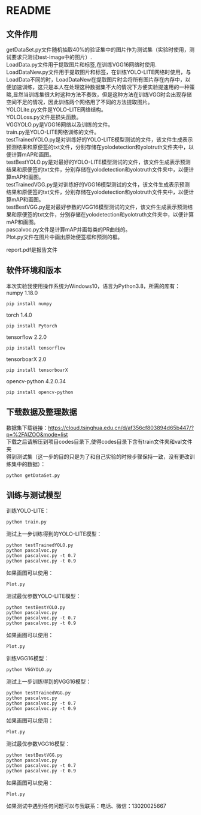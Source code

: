 # README
## 文件作用
getDataSet.py文件随机抽取40%的验证集中的图片作为测试集（实验时使用，测试要求只测试test-image中的图片）.<br>
LoadData.py文件用于提取图片和标签,在训练VGG16网络时使用.<br>
LoadDataNew.py文件用于提取图片和标签，在训练YOLO-LITE网络时使用，与LoadData不同的时，LoadDataNew在提取图片时会将所有图片存在内存中，以便加速训练，这只是本人在处理这种数据集不大的情况下方便实验提速用的一种策略,显然当训练集很大时这种方法不奏效，但是这种方法在训练VGG时会出现存储空间不足的情况，因此训练两个网络用了不同的方法提取图片。<br>
YOLOLite.py文件是YOLO-LITE网络结构。<br>
YOLOLoss.py文件是损失函数。<br>
VGGYOLO.py是VGG16网络以及训练的文件。<br>
train.py是YOLO-LITE网络训练的文件。<br>
testTrainedYOLO.py是对训练好的YOLO-LITE模型测试的文件，该文件生成表示预测结果和原便签的txt文件，分别存储在yolodetection和yolotruth文件夹中，以便计算mAP和画图。<br>
testBestYOLO.py是对最好的YOLO-LITE模型测试的文件，该文件生成表示预测结果和原便签的txt文件，分别存储在yolodetection和yolotruth文件夹中，以便计算mAP和画图。<br>
testTrainedVGG.py是对训练好的VGG16模型测试的文件，该文件生成表示预测结果和原便签的txt文件，分别存储在yolodetection和yolotruth文件夹中，以便计算mAP和画图。<br>
testBestVGG.py是对最好参数的VGG16模型测试的文件，该文件生成表示预测结果和原便签的txt文件，分别存储在yolodetection和yolotruth文件夹中，以便计算mAP和画图。<br>
pascalvoc.py文件是计算mAP并画每类的PR曲线的。<br>
Plot.py文件在图片中画出原始便签框和预测的框。<br>

report.pdf是报告文件


## 软件环境和版本
本次实验我使用操作系统为Windows10，语言为Python3.8，所需的库有：<br>
numpy 1.18.0 
```shell
pip install numpy
```
torch 1.4.0
```shell
pip install Pytorch
```
tensorflow 2.2.0 
```shell
pip install tensorflow
```
tensorboarX 2.0
```shell
pip install tensorboarX
```
opencv-python 4.2.0.34
```shell
pip install opencv-python
```
## 下载数据及整理数据
数据集下载链接：https://cloud.tsinghua.edu.cn/d/af356cf803894d65b447/?p=%2FAIZOO&mode=list<br>
下载之后请解压到项目codes目录下,使得codes目录下含有train文件夹和val文件夹<br>
得到测试集（这一步的目的只是为了和自己实验的时候步骤保持一致，没有更改训练集中的数据）：<br>
```shell
python getDataSet.py
```
## 训练与测试模型
训练YOLO-LITE：<br>
```shell
python train.py
```
测试上一步训练得到的YOLO-LITE模型：<br>
```shell
python testTrainedYOLO.py
python pascalvoc.py
python pascalvoc.py -t 0.7
python pascalvoc.py -t 0.9
```
如果画图可以使用：<br>
```shell
Plot.py
```
测试最优参数YOLO-LITE模型：
```shell
python testBestYOLO.py
python pascalvoc.py
python pascalvoc.py -t 0.7
python pascalvoc.py -t 0.9
```
如果画图可以使用：<br>
```shell
Plot.py
```
训练VGG16模型：<br>
```shell
python VGGYOLO.py
```
测试上一步训练得到的VGG16模型：<br>
```shell
python testTrainedVGG.py
python pascalvoc.py
python pascalvoc.py -t 0.7
python pascalvoc.py -t 0.9
```
如果画图可以使用：<br>
```shell
Plot.py
```
测试最优参数VGG16模型：
```shell
python testBestVGG.py
python pascalvoc.py
python pascalvoc.py -t 0.7
python pascalvoc.py -t 0.9
```
如果画图可以使用：<br>
```shell
Plot.py
```

如果测试中遇到任何问题可以与我联系：电话、微信：13020025667
